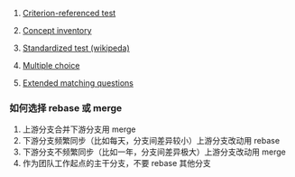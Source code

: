 

1. [Criterion-referenced test](https://en.wikipedia.org/wiki/Criterion-referenced_test)
1. [Concept inventory](https://en.wikipedia.org/wiki/Concept_inventory)
1. [Standardized test (wikipeda)](https://en.wikipedia.org/wiki/Standardized_test)


1. [Multiple choice](https://en.wikipedia.org/wiki/Multiple_choice)
1. [Extended matching questions](https://en.wikipedia.org/wiki/Extended_matching_items)


### 如何选择 rebase 或 merge
1. 上游分支合并下游分支用 merge
1. 下游分支频繁同步（比如每天，分支间差异较小）上游分支改动用 rebase
1. 下游分支不频繁同步（比如一年，分支间差异极大）上游分支改动用 merge
1. 作为团队工作起点的主干分支，不要 rebase 其他分支
